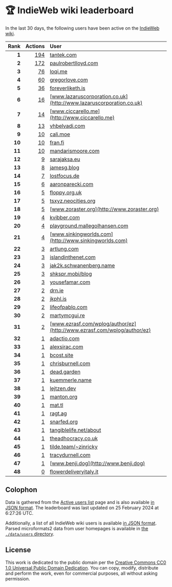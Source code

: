 # 🏆 IndieWeb wiki leaderboard

In the last 30 days, the following users have been active on the [IndieWeb wiki](https://indieweb.org).

| Rank | Actions | User |
|-----:|--------:|:-----|
| **1** | [194](https://indieweb.org/Special:Contributions/Tantek.com) | [tantek.com](http://tantek.com) |
| **2** | [172](https://indieweb.org/Special:Contributions/Paulrobertlloyd.com) | [paulrobertlloyd.com](http://paulrobertlloyd.com) |
| **3** | [76](https://indieweb.org/Special:Contributions/Loqi.me) | [loqi.me](http://loqi.me) |
| **4** | [60](https://indieweb.org/Special:Contributions/Gregorlove.com) | [gregorlove.com](http://gregorlove.com) |
| **5** | [36](https://indieweb.org/Special:Contributions/Foreverliketh.is) | [foreverliketh.is](http://foreverliketh.is) |
| **6** | [16](https://indieweb.org/Special:Contributions/Www.lazaruscorporation.co.uk) | [www.lazaruscorporation.co.uk](http://www.lazaruscorporation.co.uk) |
| **7** | [14](https://indieweb.org/Special:Contributions/Www.ciccarello.me) | [www.ciccarello.me](http://www.ciccarello.me) |
| **8** | [13](https://indieweb.org/Special:Contributions/Vhbelvadi.com) | [vhbelvadi.com](http://vhbelvadi.com) |
| **9** | [10](https://indieweb.org/Special:Contributions/Cali.moe) | [cali.moe](http://cali.moe) |
| **10** | [10](https://indieweb.org/Special:Contributions/Fran.fi) | [fran.fi](http://fran.fi) |
| **11** | [10](https://indieweb.org/Special:Contributions/Mandarismoore.com) | [mandarismoore.com](http://mandarismoore.com) |
| **12** | [9](https://indieweb.org/Special:Contributions/Sarajaksa.eu) | [sarajaksa.eu](http://sarajaksa.eu) |
| **13** | [8](https://indieweb.org/Special:Contributions/Jamesg.blog) | [jamesg.blog](http://jamesg.blog) |
| **14** | [7](https://indieweb.org/Special:Contributions/Lostfocus.de) | [lostfocus.de](http://lostfocus.de) |
| **15** | [6](https://indieweb.org/Special:Contributions/Aaronparecki.com) | [aaronparecki.com](http://aaronparecki.com) |
| **16** | [5](https://indieweb.org/Special:Contributions/Floppy.org.uk) | [floppy.org.uk](http://floppy.org.uk) |
| **17** | [5](https://indieweb.org/Special:Contributions/Tsxyz.neocities.org) | [tsxyz.neocities.org](http://tsxyz.neocities.org) |
| **18** | [5](https://indieweb.org/Special:Contributions/Www.zoraster.org) | [www.zoraster.org](http://www.zoraster.org) |
| **19** | [4](https://indieweb.org/Special:Contributions/Kvibber.com) | [kvibber.com](http://kvibber.com) |
| **20** | [4](https://indieweb.org/Special:Contributions/Playground.mallegolhansen.com) | [playground.mallegolhansen.com](http://playground.mallegolhansen.com) |
| **21** | [4](https://indieweb.org/Special:Contributions/Www.sinkingworlds.com) | [www.sinkingworlds.com](http://www.sinkingworlds.com) |
| **22** | [3](https://indieweb.org/Special:Contributions/Artlung.com) | [artlung.com](http://artlung.com) |
| **23** | [3](https://indieweb.org/Special:Contributions/Islandinthenet.com) | [islandinthenet.com](http://islandinthenet.com) |
| **24** | [3](https://indieweb.org/Special:Contributions/Jak2k.schwanenberg.name) | [jak2k.schwanenberg.name](http://jak2k.schwanenberg.name) |
| **25** | [3](https://indieweb.org/Special:Contributions/Shkspr.mobi_blog) | [shkspr.mobi/blog](http://shkspr.mobi/blog) |
| **26** | [3](https://indieweb.org/Special:Contributions/Yousefamar.com) | [yousefamar.com](http://yousefamar.com) |
| **27** | [2](https://indieweb.org/Special:Contributions/Drn.ie) | [drn.ie](http://drn.ie) |
| **28** | [2](https://indieweb.org/Special:Contributions/Jkphl.is) | [jkphl.is](http://jkphl.is) |
| **29** | [2](https://indieweb.org/Special:Contributions/Lifeofpablo.com) | [lifeofpablo.com](http://lifeofpablo.com) |
| **30** | [2](https://indieweb.org/Special:Contributions/Martymcgui.re) | [martymcgui.re](http://martymcgui.re) |
| **31** | [2](https://indieweb.org/Special:Contributions/Www.ezrasf.com_wplog_author_ez) | [www.ezrasf.com/wplog/author/ez](http://www.ezrasf.com/wplog/author/ez) |
| **32** | [1](https://indieweb.org/Special:Contributions/Adactio.com) | [adactio.com](http://adactio.com) |
| **33** | [1](https://indieweb.org/Special:Contributions/Alexsirac.com) | [alexsirac.com](http://alexsirac.com) |
| **34** | [1](https://indieweb.org/Special:Contributions/Bcost.site) | [bcost.site](http://bcost.site) |
| **35** | [1](https://indieweb.org/Special:Contributions/Chrisburnell.com) | [chrisburnell.com](http://chrisburnell.com) |
| **36** | [1](https://indieweb.org/Special:Contributions/Dead.garden) | [dead.garden](http://dead.garden) |
| **37** | [1](https://indieweb.org/Special:Contributions/Kuemmerle.name) | [kuemmerle.name](http://kuemmerle.name) |
| **38** | [1](https://indieweb.org/Special:Contributions/Lejtzen.dev) | [lejtzen.dev](http://lejtzen.dev) |
| **39** | [1](https://indieweb.org/Special:Contributions/Manton.org) | [manton.org](http://manton.org) |
| **40** | [1](https://indieweb.org/Special:Contributions/Mat.tl) | [mat.tl](http://mat.tl) |
| **41** | [1](https://indieweb.org/Special:Contributions/Ragt.ag) | [ragt.ag](http://ragt.ag) |
| **42** | [1](https://indieweb.org/Special:Contributions/Snarfed.org) | [snarfed.org](http://snarfed.org) |
| **43** | [1](https://indieweb.org/Special:Contributions/Tangiblelife.net_about) | [tangiblelife.net/about](http://tangiblelife.net/about) |
| **44** | [1](https://indieweb.org/Special:Contributions/Theadhocracy.co.uk) | [theadhocracy.co.uk](http://theadhocracy.co.uk) |
| **45** | [1](https://indieweb.org/Special:Contributions/Tilde.team_~zinricky) | [tilde.team/~zinricky](http://tilde.team/~zinricky) |
| **46** | [1](https://indieweb.org/Special:Contributions/Tracydurnell.com) | [tracydurnell.com](http://tracydurnell.com) |
| **47** | [1](https://indieweb.org/Special:Contributions/Www.benji.dog) | [www.benji.dog](http://www.benji.dog) |
| **48** | [0](https://indieweb.org/Special:Contributions/Flowerdeliveryitaly.it) | [flowerdeliveryitaly.it](http://flowerdeliveryitaly.it) |


## Colophon

Data is gathered from the [Active users list](https://indieweb.org/Special:ActiveUsers) page and is also available [in JSON format](https://github.com/jgarber623/indieweb-wiki-leaderboard/blob/main/data/leaderboard.json). The leaderboard was last updated on 25 February 2024 at 6:27:26 UTC.

Additionally, a list of all IndieWeb wiki users is available [in JSON format](https://github.com/jgarber623/indieweb-wiki-leaderboard/blob/main/data/users.json). Parsed microformats2 data from user homepages is available in [the `./data/users` directory](https://github.com/jgarber623/indieweb-wiki-leaderboard/blob/main/data/users).

## License

This work is dedicated to the public domain per the [Creative Commons CC0 1.0 Universal Public Domain Dedication](https://creativecommons.org/publicdomain/zero/1.0/). You can copy, modify, distribute and perform the work, even for commercial purposes, all without asking permission.
